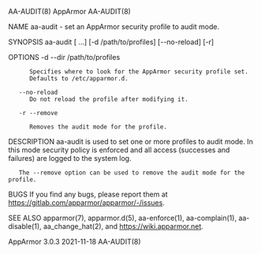 AA-AUDIT(8)                                                                              AppArmor                                                                              AA-AUDIT(8)

NAME
       aa-audit - set an AppArmor security profile to audit mode.

SYNOPSIS
       aa-audit <executable> [<executable> ...] [-d /path/to/profiles] [--no-reload] [-r]

OPTIONS
       -d --dir  /path/to/profiles

          Specifies where to look for the AppArmor security profile set.
          Defaults to /etc/apparmor.d.

       --no-reload
          Do not reload the profile after modifying it.

       -r --remove

          Removes the audit mode for the profile.

DESCRIPTION
       aa-audit is used to set one or more profiles to audit mode.  In this mode security policy is enforced and all access (successes and failures) are logged to the system log.

       The --remove option can be used to remove the audit mode for the profile.

BUGS
       If you find any bugs, please report them at <https://gitlab.com/apparmor/apparmor/-/issues>.

SEE ALSO
       apparmor(7), apparmor.d(5), aa-enforce(1), aa-complain(1), aa-disable(1), aa_change_hat(2), and <https://wiki.apparmor.net>.

AppArmor 3.0.3                                                                          2021-11-18                                                                             AA-AUDIT(8)
